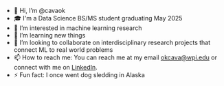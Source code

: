 - 👋 Hi, I’m @cavaok
- 🎓 I'm a Data Science BS/MS student graduating May 2025
- 👀 I’m interested in machine learning research
- 🌱 I’m learning new things
- 💞️ I’m looking to collaborate on interdisciplinary research projects that connect ML to real world problems
- 📫 How to reach me: You can reach me at my email okcava@wpi.edu or connect with me on [LinkedIn](https://linkedin.com/in/cavaok).
- ⚡ Fun fact: I once went dog sledding in Alaska

<!---
cavaok/cavaok is a ✨ special ✨ repository because its `README.md` (this file) appears on your GitHub profile.
You can click the Preview link to take a look at your changes.
--->
